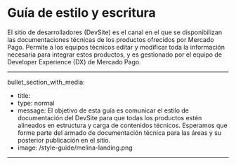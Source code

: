 # Guía de estilo y escritura

El sitio de desarrolladores (DevSite) es el canal en el que se disponibilizan las documentaciones técnicas de los productos ofrecidos por Mercado Pago. Permite a los equipos técnicos editar y modificar toda la información necesaria para integrar estos productos, y es gestionado por el equipo de Developer Experience (DX) de Mercado Pago.

---
bullet_section_with_media: 
 - title:
 - type: normal
 - message: El objetivo de esta guía es comunicar el estilo de documentación del DevSite para que todas los productos estén alineados en estructura y carga de contenidos técnicos. Esperamos que forme parte del armado de documentación técnica para las áreas y su posterior publicación en el sitio.
 - image: /style-guide/melina-landing.png
---
